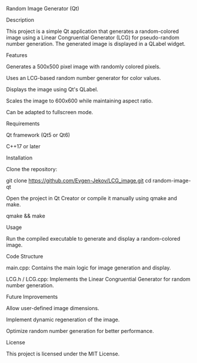 Random Image Generator (Qt)

Description

This project is a simple Qt application that generates a random-colored image using a Linear Congruential Generator (LCG) for pseudo-random number generation. The generated image is displayed in a QLabel widget.

Features

Generates a 500x500 pixel image with randomly colored pixels.

Uses an LCG-based random number generator for color values.

Displays the image using Qt's QLabel.

Scales the image to 600x600 while maintaining aspect ratio.

Can be adapted to fullscreen mode.

Requirements

Qt framework (Qt5 or Qt6)

C++17 or later

Installation

Clone the repository:

git clone https://github.com/Evgen-Jekov/LCG_image.git
cd random-image-qt

Open the project in Qt Creator or compile it manually using qmake and make.

qmake && make

Usage

Run the compiled executable to generate and display a random-colored image.

Code Structure

main.cpp: Contains the main logic for image generation and display.

LCG.h / LCG.cpp: Implements the Linear Congruential Generator for random number generation.

Future Improvements

Allow user-defined image dimensions.

Implement dynamic regeneration of the image.

Optimize random number generation for better performance.

License

This project is licensed under the MIT License.